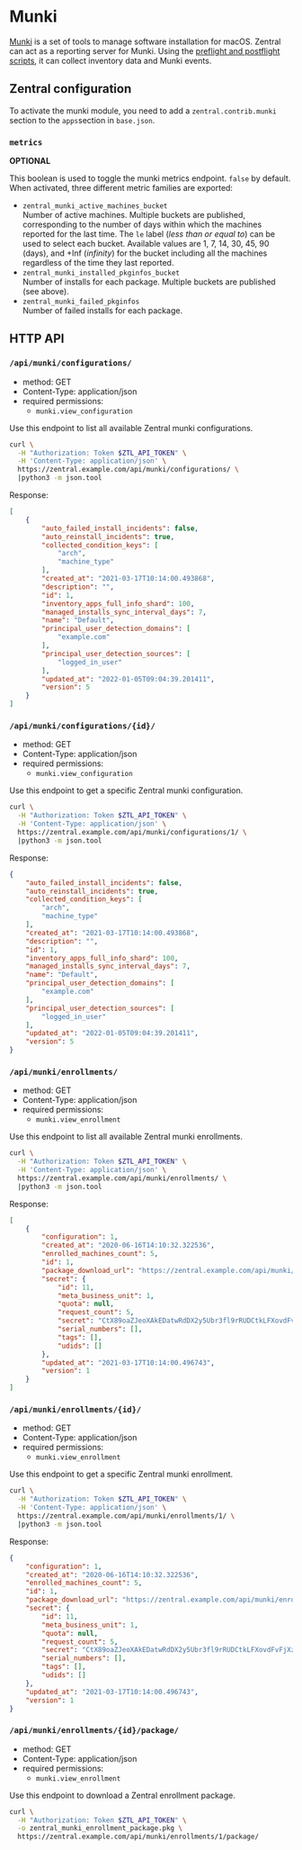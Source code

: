 # Munki

[Munki](https://github.com/munki/munki) is a set of tools to manage software installation for macOS. Zentral can act as a reporting server for Munki. Using the [preflight and postflight scripts](https://github.com/munki/munki/wiki/Preflight-And-Postflight-Scripts), it can collect inventory data and Munki events.

## Zentral configuration

To activate the munki module, you need to add a `zentral.contrib.munki` section to the `apps`section in `base.json`.

### `metrics`

**OPTIONAL**

This boolean is used to toggle the munki metrics endpoint. `false` by default. When activated, three different metric families are exported:

* `zentral_munki_active_machines_bucket`  
Number of active machines. Multiple buckets are published, corresponding to the number of days within which the machines reported for the last time. The `le` label (*less than or equal to*) can be used to select each bucket. Available values are  1, 7, 14, 30, 45, 90 (days), and +Inf (*infinity*) for the bucket including all the machines regardless of the time they last reported.
* `zentral_munki_installed_pkginfos_bucket`  
Number of installs for each package. Multiple buckets are published (see above).
* `zentral_munki_failed_pkginfos`   
Number of failed installs for each package.

## HTTP API

### `/api/munki/configurations/`

* method: GET
* Content-Type: application/json
* required permissions:
    * `munki.view_configuration`

Use this endpoint to list all available Zentral munki configurations.

```bash
curl \
  -H "Authorization: Token $ZTL_API_TOKEN" \
  -H 'Content-Type: application/json' \
  https://zentral.example.com/api/munki/configurations/ \
  |python3 -m json.tool
```

Response:

```json
[
    {
        "auto_failed_install_incidents": false,
        "auto_reinstall_incidents": true,
        "collected_condition_keys": [
            "arch",
            "machine_type"
        ],
        "created_at": "2021-03-17T10:14:00.493868",
        "description": "",
        "id": 1,
        "inventory_apps_full_info_shard": 100,
        "managed_installs_sync_interval_days": 7,
        "name": "Default",
        "principal_user_detection_domains": [
            "example.com"
        ],
        "principal_user_detection_sources": [
            "logged_in_user"
        ],
        "updated_at": "2022-01-05T09:04:39.201411",
        "version": 5
    }
]
```

### `/api/munki/configurations/{id}/`

* method: GET
* Content-Type: application/json
* required permissions:
    * `munki.view_configuration`

Use this endpoint to get a specific Zentral munki configuration.

```bash
curl \
  -H "Authorization: Token $ZTL_API_TOKEN" \
  -H 'Content-Type: application/json' \
  https://zentral.example.com/api/munki/configurations/1/ \
  |python3 -m json.tool
```

Response:

```json
{
    "auto_failed_install_incidents": false,
    "auto_reinstall_incidents": true,
    "collected_condition_keys": [
        "arch",
        "machine_type"
    ],
    "created_at": "2021-03-17T10:14:00.493868",
    "description": "",
    "id": 1,
    "inventory_apps_full_info_shard": 100,
    "managed_installs_sync_interval_days": 7,
    "name": "Default",
    "principal_user_detection_domains": [
        "example.com"
    ],
    "principal_user_detection_sources": [
        "logged_in_user"
    ],
    "updated_at": "2022-01-05T09:04:39.201411",
    "version": 5
}
```

### `/api/munki/enrollments/`

* method: GET
* Content-Type: application/json
* required permissions:
    * `munki.view_enrollment`

Use this endpoint to list all available Zentral munki enrollments.

```bash
curl \
  -H "Authorization: Token $ZTL_API_TOKEN" \
  -H 'Content-Type: application/json' \
  https://zentral.example.com/api/munki/enrollments/ \
  |python3 -m json.tool
```

Response:

```json
[
    {
        "configuration": 1,
        "created_at": "2020-06-16T14:10:32.322536",
        "enrolled_machines_count": 5,
        "id": 1,
        "package_download_url": "https://zentral.example.com/api/munki/enrollments/1/package/",
        "secret": {
            "id": 11,
            "meta_business_unit": 1,
            "quota": null,
            "request_count": 5,
            "secret": "CtX89oaZJeoXAkEDatwRdDX2y5Ubr3fl9rRUDCtkLFXovdFvFjXz37g4rFm0mQy7",
            "serial_numbers": [],
            "tags": [],
            "udids": []
        },
        "updated_at": "2021-03-17T10:14:00.496743",
        "version": 1
    }
]
```

### `/api/munki/enrollments/{id}/`

* method: GET
* Content-Type: application/json
* required permissions:
    * `munki.view_enrollment`

Use this endpoint to get a specific Zentral munki enrollment.

```bash
curl \
  -H "Authorization: Token $ZTL_API_TOKEN" \
  -H 'Content-Type: application/json' \
  https://zentral.example.com/api/munki/enrollments/1/ \
  |python3 -m json.tool
```

Response:

```json
{
    "configuration": 1,
    "created_at": "2020-06-16T14:10:32.322536",
    "enrolled_machines_count": 5,
    "id": 1,
    "package_download_url": "https://zentral.example.com/api/munki/enrollments/1/package/",
    "secret": {
        "id": 11,
        "meta_business_unit": 1,
        "quota": null,
        "request_count": 5,
        "secret": "CtX89oaZJeoXAkEDatwRdDX2y5Ubr3fl9rRUDCtkLFXovdFvFjXz37g4rFm0mQy7",
        "serial_numbers": [],
        "tags": [],
        "udids": []
    },
    "updated_at": "2021-03-17T10:14:00.496743",
    "version": 1
}
```

### `/api/munki/enrollments/{id}/package/`

* method: GET
* Content-Type: application/json
* required permissions:
    * `munki.view_enrollment`

Use this endpoint to download a Zentral enrollment package.

```bash
curl \
  -H "Authorization: Token $ZTL_API_TOKEN" \
  -o zentral_munki_enrollment_package.pkg \
  https://zentral.example.com/api/munki/enrollments/1/package/
```
